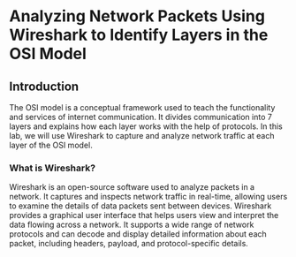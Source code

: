 # Analyzing Network Packets Using Wireshark to Identify Layers in the OSI Model
## Introduction
The OSI model is a conceptual framework used to teach the functionality and services of internet communication. It divides communication into 7 layers and explains how each layer works with the help of protocols. In this lab, we will use Wireshark to capture and analyze network traffic at each layer of the OSI model.

### What is Wireshark?
Wireshark is an open-source software used to analyze packets in a network. It captures and inspects network traffic in real-time, allowing users to examine the details of data packets sent between devices. Wireshark provides a graphical user interface that helps users view and interpret the data flowing across a network. It supports a wide range of network protocols and can decode and display detailed information about each packet, including headers, payload, and protocol-specific details.
